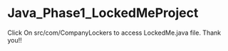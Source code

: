 # Java_Phase1_LockedMeProject
Click On src/com/CompanyLockers to access LockedMe.java file.
Thank you!!
